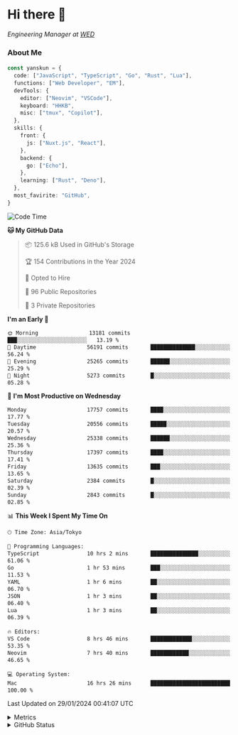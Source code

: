 # Hi there&nbsp;:wave:

<!-- ![Alt text](https://spotify-recently-played-readme.vercel.app/api?user=31kynbuubkiu3r4qh4hjuaglhfay) -->

_Engineering Manager at [WED](https://github.com/wedinc)_

### About Me

```ts
const yanskun = {
  code: ["JavaScript", "TypeScript", "Go", "Rust", "Lua"],
  functions: ["Web Developer", "EM"],
  devTools: {
    editor: ["Neovim", "VSCode"],
    keyboard: "HHKB",
    misc: ["tmux", "Copilot"],
  },
  skills: {
    front: {
      js: ["Nuxt.js", "React"],
    },
    backend: {
      go: ["Echo"],
    },
    learning: ["Rust", "Deno"],
  },
  most_favirite: "GitHub",
}
```

<!--START_SECTION:waka-->
![Code Time](http://img.shields.io/badge/Code%20Time-671%20hrs%2029%20mins-blue)

**🐱 My GitHub Data** 

> 📦 125.6 kB Used in GitHub's Storage 
 > 
> 🏆 154 Contributions in the Year 2024
 > 
> 💼 Opted to Hire
 > 
> 📜 96 Public Repositories 
 > 
> 🔑 3 Private Repositories 
 > 
**I'm an Early 🐤** 

```text
🌞 Morning                13181 commits       ███░░░░░░░░░░░░░░░░░░░░░░   13.19 % 
🌆 Daytime                56191 commits       ██████████████░░░░░░░░░░░   56.24 % 
🌃 Evening                25265 commits       ██████░░░░░░░░░░░░░░░░░░░   25.29 % 
🌙 Night                  5273 commits        █░░░░░░░░░░░░░░░░░░░░░░░░   05.28 % 
```
📅 **I'm Most Productive on Wednesday** 

```text
Monday                   17757 commits       ████░░░░░░░░░░░░░░░░░░░░░   17.77 % 
Tuesday                  20556 commits       █████░░░░░░░░░░░░░░░░░░░░   20.57 % 
Wednesday                25338 commits       ██████░░░░░░░░░░░░░░░░░░░   25.36 % 
Thursday                 17397 commits       ████░░░░░░░░░░░░░░░░░░░░░   17.41 % 
Friday                   13635 commits       ███░░░░░░░░░░░░░░░░░░░░░░   13.65 % 
Saturday                 2384 commits        █░░░░░░░░░░░░░░░░░░░░░░░░   02.39 % 
Sunday                   2843 commits        █░░░░░░░░░░░░░░░░░░░░░░░░   02.85 % 
```


📊 **This Week I Spent My Time On** 

```text
🕑︎ Time Zone: Asia/Tokyo

💬 Programming Languages: 
TypeScript               10 hrs 2 mins       ███████████████░░░░░░░░░░   61.06 % 
Go                       1 hr 53 mins        ███░░░░░░░░░░░░░░░░░░░░░░   11.53 % 
YAML                     1 hr 6 mins         ██░░░░░░░░░░░░░░░░░░░░░░░   06.70 % 
JSON                     1 hr 3 mins         ██░░░░░░░░░░░░░░░░░░░░░░░   06.40 % 
Lua                      1 hr 3 mins         ██░░░░░░░░░░░░░░░░░░░░░░░   06.39 % 

🔥 Editors: 
VS Code                  8 hrs 46 mins       █████████████░░░░░░░░░░░░   53.35 % 
Neovim                   7 hrs 40 mins       ████████████░░░░░░░░░░░░░   46.65 % 

💻 Operating System: 
Mac                      16 hrs 26 mins      █████████████████████████   100.00 % 
```


 Last Updated on 29/01/2024 00:41:07 UTC
<!--END_SECTION:waka-->

<details>
  <summary>Metrics</summary>
  <img src="https://github.com/yanskun/yanskun/blob/main/github-metrics.svg" alt="Metrics">
</details>

<details>
  <summary>GitHub Status</summary>
  <picture>
    <source media="(prefers-color-scheme: dark)" srcset="https://raw.githubusercontent.com/yanskun/yanskun/master/profile-summary-card-output/nord_dark/0-profile-details.svg">
   <img src="https://raw.githubusercontent.com/yanskun/yanskun/master/profile-summary-card-output/default/0-profile-details.svg">
  </picture>
  <br>
  <picture>
    <source media="(prefers-color-scheme: dark)" srcset="https://raw.githubusercontent.com/yanskun/yanskun/master/profile-summary-card-output/nord_dark/1-repos-per-language.svg">
   <img src="https://raw.githubusercontent.com/yanskun/yanskun/master/profile-summary-card-output/default/1-repos-per-language.svg">
  </picture>
  <picture>
    <source media="(prefers-color-scheme: dark)" srcset="https://raw.githubusercontent.com/yanskun/yanskun/master/profile-summary-card-output/nord_dark/2-most-commit-language.svg">
   <img src="https://raw.githubusercontent.com/yanskun/yanskun/master/profile-summary-card-output/default/2-most-commit-language.svg">
  </picture>
  <br>
  <picture>
    <source media="(prefers-color-scheme: dark)" srcset="https://raw.githubusercontent.com/yanskun/yanskun/master/profile-summary-card-output/nord_dark/3-stats.svg">
   <img src="https://raw.githubusercontent.com/yanskun/yanskun/master/profile-summary-card-output/default/3-stats.svg">
  </picture>
  <picture>
    <source media="(prefers-color-scheme: dark)" srcset="https://raw.githubusercontent.com/yanskun/yanskun/master/profile-summary-card-output/nord_dark/4-productive-time.svg">
   <img src="https://raw.githubusercontent.com/yanskun/yanskun/master/profile-summary-card-output/default/4-productive-time.svg">
  </picture>
</details>
